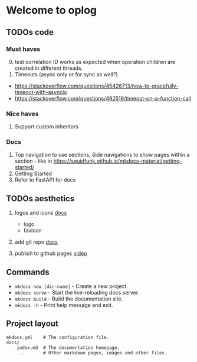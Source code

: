 # Welcome to oplog

## TODOs code

### Must haves

0. test correlation ID works as expected when operation children are created in different threads.
4. Timeouts (async only or for sync as well?)
- https://stackoverflow.com/questions/45426713/how-to-gracefully-timeout-with-asyncio
- https://stackoverflow.com/questions/492519/timeout-on-a-function-call

### Nice haves
1. Support custom inheritors

### Docs

1. Top navigation to use sections, Side navigations to show pages within a section - like in https://squidfunk.github.io/mkdocs-material/getting-started/
2. Getting Started
3. Refer to FastAPI for docs

## TODOs aesthetics

1. logos and icons
[docs](https://squidfunk.github.io/mkdocs-material/setup/changing-the-logo-and-icons/#configuration)
    - logo
    - favicon

2. add git repo
[docs](https://squidfunk.github.io/mkdocs-material/setup/adding-a-git-repository/#adding-a-git-repository)

3. publish to github pages [video](https://youtu.be/Q-YA_dA8C20?t=839)

## Commands

* `mkdocs new [dir-name]` - Create a new project.
* `mkdocs serve` - Start the live-reloading docs server.
* `mkdocs build` - Build the documentation site.
* `mkdocs -h` - Print help message and exit.

## Project layout

    mkdocs.yml    # The configuration file.
    docs/
        index.md  # The documentation homepage.
        ...       # Other markdown pages, images and other files.
